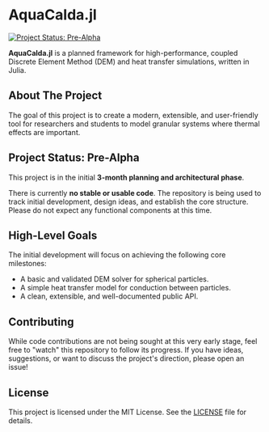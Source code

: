 # AquaCalda.jl

[![Project Status: Pre-Alpha](https://img.shields.io/badge/status-pre--alpha-red.svg)](...)

**AquaCalda.jl** is a planned framework for high-performance, coupled Discrete Element Method (DEM) and heat transfer simulations, written in Julia.

## About The Project

The goal of this project is to create a modern, extensible, and user-friendly tool for researchers and students to model granular systems where thermal effects are important.

## Project Status: Pre-Alpha

This project is in the initial **3-month planning and architectural phase**.

There is currently **no stable or usable code**. The repository is being used to track initial development, design ideas, and establish the core structure. Please do not expect any functional components at this time.

## High-Level Goals

The initial development will focus on achieving the following core milestones:

*   A basic and validated DEM solver for spherical particles.
*   A simple heat transfer model for conduction between particles.
*   A clean, extensible, and well-documented public API.

## Contributing

While code contributions are not being sought at this very early stage, feel free to "watch" this repository to follow its progress. If you have ideas, suggestions, or want to discuss the project's direction, please open an issue!

## License

This project is licensed under the MIT License. See the [LICENSE](LICENSE) file for details.